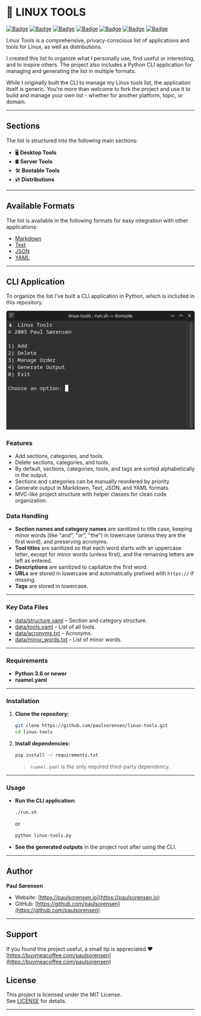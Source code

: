 # 🐧 LINUX TOOLS

[![Badge](https://img.shields.io/badge/Format-Markdown-CC33FF?logo=markdown&logoColor=white)](linux-tools.md)
[![Badge](https://img.shields.io/badge/Format-Text-CC33FF?logo=readme&logoColor=white)](/linux-tools.txt)
[![Badge](https://img.shields.io/badge/Format-JSON-CC33FF?logo=json&logoColor=white)](/linux-tools.json)
[![Badge](https://img.shields.io/badge/Format-YAML-CC33FF?logo=yaml&logoColor=white)](/linux-tools.yaml)
[![Badge](https://img.shields.io/badge/License-MIT-97CA00)](/LICENSE)
[![Badge](https://img.shields.io/badge/Python-3.6%2B-007ee7?logo=python&logoColor=white)](https://python.org)
[![Badge](https://img.shields.io/badge/-Buy%20Me%20a%20Coffee-dab728?logo=buymeacoffee&logoColor=white)](https://buymeacoffee.com/paulsorensen)

Linux Tools is a comprehensive, privacy-conscious list of applications and tools for Linux, as well as distributions.

I created this list to organize what I personally use, find useful or interesting, and to inspire others.
The project also includes a Python CLI application for managing and generating the list in multiple formats.

While I originally built the CLI to manage my Linux tools list, the application itself is generic. You're more than welcome to fork the project and use it to build and manage your own list - whether for another platform, topic, or domain.

---

## Sections

The list is structured into the following main sections:

- 🖥️ **Desktop Tools**
- 🛢️ **Server Tools**
- 🛠️ **Bootable Tools**
- 💿 **Distributions**

---

## Available Formats

The list is available in the following formats for easy integration with other applications:

- [Markdown](/linux-tools.md)
- [Text](/linux-tools.txt)
- [JSON](/linux-tools.json)
- [YAML](/linux-tools.yaml)

---

## CLI Application

To organize the list I've built a CLI application in Python, which is included in this repository.

![CLI Preview](/assets/cli-preview.png)

### Features

- Add sections, categories, and tools.
- Delete sections, categories, and tools.
- By default, sections, categories, tools, and tags are sorted alphabetically in the output.
- Sections and categories can be manually reordered by priority.
- Generate output in Markdown, Text, JSON, and YAML formats.
- MVC-like project structure with helper classes for clean code organization.

### Data Handling

- **Section names and category names** are sanitized to title case, keeping minor words (like "and", "or", "the") in lowercase (unless they are the first word), and preserving acronyms.
- **Tool titles** are sanitized so that each word starts with an uppercase letter, except for minor words (unless first), and the remaining letters are left as entered.
- **Descriptions** are sanitized to capitalize the first word.
- **URLs** are stored in lowercase and automatically prefixed with `https://` if missing.
- **Tags** are stored in lowercase.

---

### Key Data Files

- [data/structure.yaml](/data/structure.yaml) – Section and category structure.
- [data/tools.yaml](/data/tools.yaml) – List of all tools.
- [data/acronyms.txt](/data/acronyms.txt) – Acronyms.
- [data/minor_words.txt](/data/minor_words.txt) – List of minor words.

---

### Requirements

- **Python 3.6 or newer**
- **ruamel.yaml**

---

### Installation

1. **Clone the repository:**

   ```bash
   git clone https://github.com/paulsorensen/linux-tools.git
   cd linux-tools
   ```

2. **Install dependencies:**

   ```bash
   pip install -r requirements.txt
   ```

   > `ruamel.yaml` is the only required third-party dependency.

---

### Usage

- **Run the CLI application:**

  ```bash
  ./run.sh
  ```

  or

  ```bash
  python linux-tools.py
  ```

- **See the generated outputs** in the project root after using the CLI.

---

## Author

**Paul Sørensen**  

- Website: [https://paulsorensen.io](https://paulsorensen.io)  
- GitHub: [https://github.com/paulsorensen](https://github.com/paulsorensen)

---

## Support

If you found this project useful, a small tip is appreciated ❤️  
[https://buymeacoffee.com/paulsorensen](https://buymeacoffee.com/paulsorensen)

## License

This project is licensed under the MIT License.  
See [LICENSE](LICENSE) for details.

---
